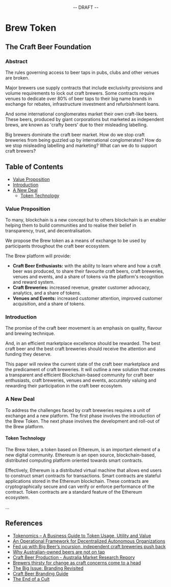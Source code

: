 <p align="center">
-- DRAFT --
</p>

<p align="center">
  <h1>Brew Token</h1>
</p>

<p align="center">
<h2>The Craft Beer Foundation</h2>
</p>

<p align="center">
<h3>Abstract</h3>
</p>

The rules governing access to beer taps in pubs, clubs and other venues are broken. 

Major brewers use supply contracts that include exclusivity provisions and volume requirements to lock out craft 
brewers. Some contracts require venues to dedicate over 80% of beer taps to their big name brands in exchange for 
rebates, infrastructure investment and refurbishment loans. 

And some international conglomerates market their own craft-like beers. These beers, produced by giant corporations but
marketed as independent brews, are known as 'crafty beers' due to their misleading labelling.

Big brewers dominate the craft beer market. How do we stop craft breweries from being guzzled up by international 
conglomerates? How do we stop misleading labelling and marketing? What can we do to support craft brewers?

## Table of Contents

- [Value Proposition](#value-proposition)
- [Introduction](#introduction)
- [A New Deal](#a-new-deal)
  - [Token Technology](#token-technology)

### Value Proposition

To many, blockchain is a new concept but to others blockchain is an enabler helping them to build communities and to
realise their belief in transparency, trust, and decentralisation.

We propose the Brew token as a means of exchange to be used by participants throughout the craft beer ecosystem.

The Brew platform will provide:

- <strong>Craft Beer Enthusiasts:</strong> with the ability to learn where and how a craft beer was produced, to 
  share their favourite craft beers, craft breweries, venues and events, and a share of tokens via the platform's 
  recognition and reward system.
- <strong>Craft Breweries:</strong> increased revenue, greater customer advocacy, analytics, and a share of tokens.
- <strong>Venues and Events:</strong> increased customer attention, improved customer acquisition, and a share of tokens.

### Introduction

The promise of the craft beer movement is an emphasis on quality, flavour and brewing technique.

And, in an efficient marketplace excellence should be rewarded. The best craft beer and the best craft breweries 
should receive the attention and funding they deserve.

This paper will review the current state of the craft beer marketplace and the predicament of craft breweries.
It will outline a new solution that creates a transparent and efficient Blockchain-based community for craft beer 
enthusiasts, craft breweries, venues and events, accurately valuing and rewarding their participation in the 
craft beer ecosytem.

### A New Deal

To address the challenges faced by craft breweries requires a unit of exchange and a new platform. The first phase
involves the introduction of the Brew Token. The next phase involves the development and roll-out of the Brew platform.

#### Token Technology

The Brew token, a token based on Ethereum, is an important element of a new digital community.
Ethereum is an open source, blockchain-based, distributed computing platform oriented towards smart contracts.

Effectively, Ethereum is a distributed virtual machine that allows end users to construct smart contracts for
transactions. Smart contracts are stateful applications stored in the Ethereum blockchain. These contracts are
cryptographically secure and can verify or enforce performance of the contract. Token contracts are a standard feature
of the Ethereum ecosystem.

...

## References

- [Tokenomics – A Business Guide to Token Usage, Utility and Value](http://web.archive.org/web/20170610165225/http://startupmanagement.org/2017/06/10/tokenomics-a-business-guide-to-token-usage-utility-and-value/)
- [An Operational Framework for Decentralized Autonomous Organizations](http://web.archive.org/web/20160110194852/http://startupmanagement.org:80/2015/02/04/an-operational-framework-for-decentralized-autonomous-organizations/)
- [Fed up with Big Beer’s incursion, independent craft breweries push back](https://www.cnbc.com/2018/02/03/fed-up-with-big-beers-incursion-independent-craft-breweries-push-back.html)
- [Why Australian-owned beers are not on tap](https://www.choice.com.au/food-and-drink/drinks/alcohol/articles/why-australian-owned-beers-are-not-on-tap)
- [Craft Beer Production - Australia Market Research Repory](http://www.ibisworld.com.au/industry-trends/specialised-market-research-reports/consumer-goods-services/craft-beer-production.html)
- [Brewers thirsty for change as craft concerns come to a head](http://www.abc.net.au/radionational/programs/blueprintforliving/craft-beer-industry-concerns-come-to-a-head/6512740)
- [The Big Issue: Branding Revisited](https://craftypint.com/news/1596/The_Big_Issue_Branding_Revisited)
- [Craft Beer Branding Guide](https://craftbeerbrandingguide.com/)
- [The End of a Cult](https://craftypint.com/news/1541/The_End_Of_A_Cult)



